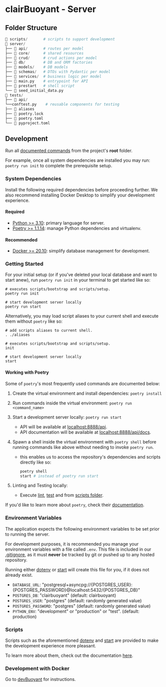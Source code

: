 # clairBuoyant - Server

## Folder Structure

```py
📂 scripts/       # scripts to support development
📂 server/
├── 📂 api/       # routes per model
├── 📂 core/      # shared resources
├── 📂 crud/      # crud actions per model
├── 📂 db/        # DB and ORM factories
├── 📂 models/    # DB models
├── 📂 schemas/   # DTOs with Pydantic per model
├── 📂 services/  # business logic per model
├── 📄 main.py    # entrypoint for API
├── 📄 prestart   # shell script
└── 📄 seed_initial_data.py
📂 tests/
├── 📂 api/
└──conftest.py    # reusable components for testing
├── 📄 aliases
├── 📄 poetry.lock
├── 📄 poetry.toml
└── 📄 pyproject.toml
```

## Development

Run all [documented commands](../scripts/README.md) from the project's **root** folder.

For example, once all system dependencies are installed you may run:
`poetry run init` to complete the prerequisite setup.

### System Dependencies

Install the following required dependencies before proceeding further. We also recommend installing Docker Desktop to simplify your development experience.

#### Required

- [Python >= 3.10](https://www.python.org/downloads/release/python-3106): primary language for server.
- [Poetry >= 1.1.14](https://github.com/python-poetry/poetry): manage Python dependencies and virtualenv.

#### Recommended

- [Docker >= 20.10](https://docs.docker.com/get-docker): simplify database management for development.

### Getting Started

For your initial setup (or if you've deleted your local database and want to start anew), run `poetry run init` in your terminal to get started like so:

```shell
# executes scripts/bootstrap and scripts/setup.
poetry run init

# start development server locally
poetry run start
```

Alternatively, you may load script aliases to your current shell and execute them without `poetry` like so:

```shell
# add scripts aliases to current shell.
. ./aliases

# executes scripts/bootstrap and scripts/setup.
init

# start development server locally
start
```

#### Working with Poetry

Some of `poetry`'s most frequently used commands are documented below:

1. Create the virtual environment and install dependencies: `poetry install`

2. Run commands inside the virtual environment: `poetry run <command_name>`

3. Start a development server locally: `poetry run start`

   - API will be available at [localhost:8888/api](http://localhost:8888/api).
   - API documentation will be available at [localhost:8888/api/docs](http://localhost:8888/api/docs).

4. Spawn a shell inside the virtual environment with `poetry shell` before running commands like above without needing to invoke `poetry run`.

   - this enables us to access the repository's dependencies and scripts directly like so:

     ```bash
     poetry shell
     start # instead of poetry run start
     ```

5. Linting and Testing locally:
   - Execute [lint](../scripts/lint), [test](../scripts/test) and from [scripts folder](../scripts/README.md).

If you'd like to learn more about `poetry`, check their [documentation](https://python-poetry.org/docs/).

### Environment Variables

The application expects the following environment variables to be set prior to running the server.

For development purposes, it is recommended you manage your environment variables with a file called `.env`. This file is included in our [.gitignore](../.gitignore#L10), as it must **never** be tracked by git or pushed up to any hosted repository.

Running either [dotenv](../scripts/dotenv) or [start](../scripts/start) will create this file for you, if it does not already exist.

- `DATABASE_URL`: "postgresql+asyncpg://{POSTGRES_USER}:{POSTGRES_PASSWORD}@localhost:5432/{POSTGRES_DB}"
- `POSTGRES_DB`: "clairbuoyant" (default: clairbuoyant)
- `POSTGRES_USER`: "postgres" (default: randomly generated value)
- `POSTGRES_PASSWORD`: "postgres" (default: randomly generated value)
- `PYTHON_ENV`: "development" or "production" or "test". (default: production)

### Scripts

Scripts such as the aforementioned [dotenv](../scripts/dotenv) and [start](../scripts/start) are provided to make the development experience more pleasant.

To learn more about them, check out the documentation [here](../scripts/README.md).

### Development with Docker

Go to [devBuoyant](https://github.com/clairBuoyant/devBuoyant) for instructions.
